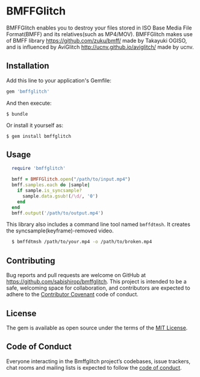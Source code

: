 # BMFFGlitch

BMFFGlitch enables you to destroy your files stored in ISO Base Media File Format(BMFF) and its relatives(such as MP4/MOV).
BMFFGlitch makes use of BMFF library <https://github.com/zuku/bmff/> made by Takayuki OGISO, and is influenced by 
AviGlitch <http://ucnv.github.io/aviglitch/> made by ucnv.

## Installation

Add this line to your application's Gemfile:

```ruby
gem 'bmffglitch'
```

And then execute:

    $ bundle

Or install it yourself as:

    $ gem install bmffglitch

## Usage

```ruby
  require 'bmffglitch'

  bmff = BMFFGlitch.open("/path/to/input.mp4")
  bmff.samples.each do |sample|
    if sample.is_syncsample?
      sample.data.gsub!(/\d/, '0')
    end
  end
  bmff.output('/path/to/output.mp4')
```

This library also includes a command line tool named `bmffdtmsh`.
It creates the syncsample(keyframe)-removed video.

```sh
  $ bmffdtmsh /path/to/your.mp4 -o /path/to/broken.mp4
```

## Contributing

Bug reports and pull requests are welcome on GitHub at https://github.com/sabishirop/bmffglitch. This project is intended to be a safe, welcoming space for collaboration, and contributors are expected to adhere to the [Contributor Covenant](http://contributor-covenant.org) code of conduct.

## License

The gem is available as open source under the terms of the [MIT License](https://opensource.org/licenses/MIT).

## Code of Conduct

Everyone interacting in the Bmffglitch project’s codebases, issue trackers, chat rooms and mailing lists is expected to follow the [code of conduct](https://github.com/[USERNAME]/bmffglitch/blob/master/CODE_OF_CONDUCT.md).

